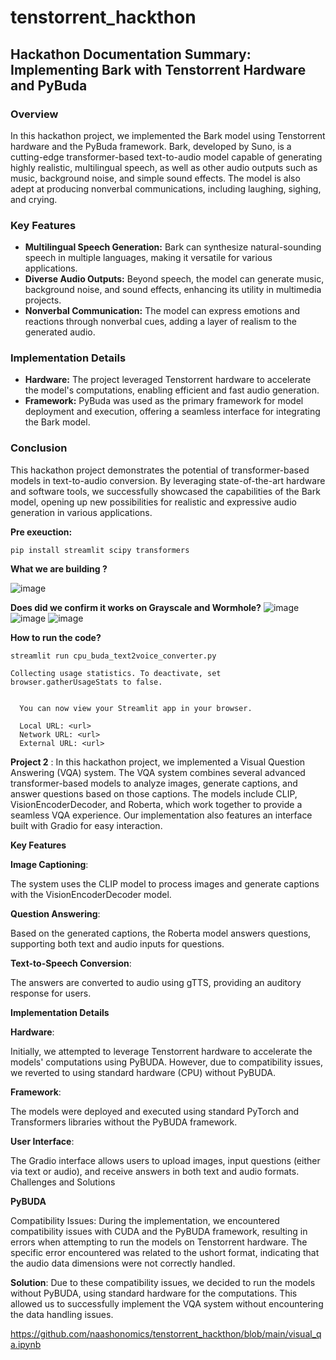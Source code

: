 # tenstorrent_hackthon

## Hackathon Documentation Summary: Implementing Bark with Tenstorrent Hardware and PyBuda
### Overview
In this hackathon project, we implemented the Bark model using Tenstorrent hardware and the PyBuda framework. Bark, developed by Suno, is a cutting-edge transformer-based text-to-audio model capable of generating highly realistic, multilingual speech, as well as other audio outputs such as music, background noise, and simple sound effects. The model is also adept at producing nonverbal communications, including laughing, sighing, and crying.
### Key Features
- **Multilingual Speech Generation:** Bark can synthesize natural-sounding speech in multiple languages, making it versatile for various applications.
- **Diverse Audio Outputs:** Beyond speech, the model can generate music, background noise, and sound effects, enhancing its utility in multimedia projects.
- **Nonverbal Communication:** The model can express emotions and reactions through nonverbal cues, adding a layer of realism to the generated audio.
### Implementation Details
- **Hardware:** The project leveraged Tenstorrent hardware to accelerate the model's computations, enabling efficient and fast audio generation.
- **Framework:** PyBuda was used as the primary framework for model deployment and execution, offering a seamless interface for integrating the Bark model.
### Conclusion
This hackathon project demonstrates the potential of transformer-based models in text-to-audio conversion. By leveraging state-of-the-art hardware and software tools, we successfully showcased the capabilities of the Bark model, opening up new possibilities for realistic and expressive audio generation in various applications.


**Pre exeuction:**
```
pip install streamlit scipy transformers
```

**What we are building ?**

![image](https://github.com/user-attachments/assets/4043b12c-cc0a-40fd-88a5-b800ce588cdd)


**Does did we confirm it works on Grayscale and Wormhole?**
![image](https://github.com/user-attachments/assets/b88772a7-c353-477e-a87e-c281af947a97)
![image](https://github.com/user-attachments/assets/ba6b1091-9bb0-4880-8efa-8d8919f82996)
![image](https://github.com/user-attachments/assets/0c8c7921-939e-4cb9-b621-d6e1dd4ea3a0)


**How to run the code?**

```
streamlit run cpu_buda_text2voice_converter.py
```

```
Collecting usage statistics. To deactivate, set browser.gatherUsageStats to false.


  You can now view your Streamlit app in your browser.

  Local URL: <url>
  Network URL: <url>
  External URL: <url>
```
**Project 2** : In this hackathon project, we implemented a Visual Question Answering (VQA) system. The VQA system combines several advanced transformer-based models to analyze images, generate captions, and answer questions based on those captions. The models include CLIP, VisionEncoderDecoder, and Roberta, which work together to provide a seamless VQA experience. Our implementation also features an interface built with Gradio for easy interaction.

**Key Features**

**Image Captioning**:

The system uses the CLIP model to process images and generate captions with the VisionEncoderDecoder model.

**Question Answering**: 

Based on the generated captions, the Roberta model answers questions, supporting both text and audio inputs for questions.

**Text-to-Speech Conversion**: 

The answers are converted to audio using gTTS, providing an auditory response for users.

**Implementation Details**

**Hardware**:

Initially, we attempted to leverage Tenstorrent hardware to accelerate the models' computations using PyBUDA. However, due to compatibility issues, we reverted to using standard hardware (CPU) without PyBUDA.

**Framework**: 

The models were deployed and executed using standard PyTorch and Transformers libraries without the PyBUDA framework.

**User Interface**: 

The Gradio interface allows users to upload images, input questions (either via text or audio), and receive answers in both text and audio formats.
Challenges and Solutions

**PyBUDA** 

Compatibility Issues: During the implementation, we encountered compatibility issues with CUDA and the PyBUDA framework, resulting in errors when attempting to run the models on Tenstorrent hardware. The specific error encountered was related to the ushort format, indicating that the audio data dimensions were not correctly handled.


**Solution**: Due to these compatibility issues, we decided to run the models without PyBUDA, using standard hardware for the computations. This allowed us to successfully implement the VQA system without encountering the data handling issues.

https://github.com/naashonomics/tenstorrent_hackthon/blob/main/visual_qa.ipynb
